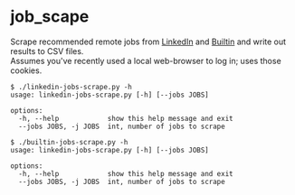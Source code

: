 # job\_scape

Scrape recommended remote jobs from [LinkedIn](https://www.linkedin.com) and [Builtin](https://builtin.com/)
and write out results to CSV files.\
Assumes you've recently used a local web-browser to log in; uses those cookies.

```
$ ./linkedin-jobs-scrape.py -h
usage: linkedin-jobs-scrape.py [-h] [--jobs JOBS]

options:
  -h, --help            show this help message and exit
  --jobs JOBS, -j JOBS  int, number of jobs to scrape

```

```
$ ./builtin-jobs-scrape.py -h
usage: linkedin-jobs-scrape.py [-h] [--jobs JOBS]

options:
  -h, --help            show this help message and exit
  --jobs JOBS, -j JOBS  int, number of jobs to scrape
```
